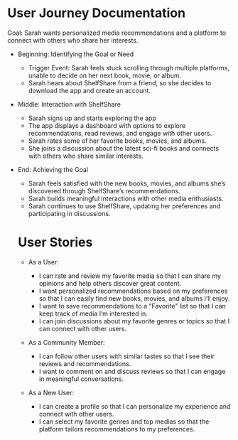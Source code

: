 
# User Journey Documentation
Goal: Sarah wants personalized media recommendations and a platform to connect with others who share her interests.

* Beginning: Identifying the Goal or Need
  - Trigger Event: Sarah feels stuck scrolling through multiple platforms, unable to decide on her next book, movie, or album.
  - Sarah hears about ShelfShare from a friend, so she decides to download the app and create an account.
* Middle: Interaction with ShelfShare
  - Sarah signs up and starts exploring the app
  - The app displays a dashboard with options to explore recommendations, read reviews, and engage with other users.
  - Sarah rates some of her favorite books, movies, and albums.
  - She joins a discussion about the latest sci-fi books and connects with others who share similar interests.
 * End: Achieving the Goal
   - Sarah feels satisfied with the new books, movies, and albums she’s discovered through ShelfShare’s recommendations.
   - Sarah builds meaningful interactions with other media enthusiasts.
   - Sarah continues to use ShelfShare, updating her preferences and participating in discussions.
  
   # User Stories

   * As a User:
     - I can rate and review my favorite media so that I can share my opinions and help others discover great content.
     - I want personalized recommendations based on my preferences so that I can easily find new books, movies, and albums I’ll enjoy.
     - I want to save recommendations to a "Favorite" list so that I can keep track of media I’m interested in.
     - I can join discussions about my favorite genres or topics so that I can connect with other users.
    
    * As a Community Member:
      - I can follow other users with similar tastes so that I see their reviews and recommendations.
      - I want to comment on and discuss reviews so that I can engage in meaningful conversations.
        
    * As a New User:
      - I can create a profile so that I can personalize my experience and connect with other users.
      - I can select my favorite genres and top medias so that the platform tailors recommendations to my preferences.
